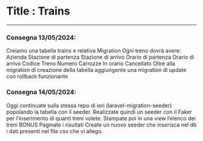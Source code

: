 # Title : Trains
______

### Consegna 13/05/2024:
Creiamo una tabella trains e relativa Migration
Ogni treno dovrà avere:
Azienda
Stazione di partenza
Stazione di arrivo
Orario di partenza
Orario di arrivo
Codice Treno
Numero Carrozze
In orario
Cancellato
Oltre alla migration di creazione della tabella aggiungente una migration di update con rollback funzionante


### Consegna 14/05/2024:
Oggi continuate sulla stessa repo di ieri (laravel-migration-seeder) popolando la tabella con il seeder.
Realizzate quindi un seeder con il Faker per l’inserimento di quanti treni volete.
Stampate poi in una view l’elenco dei treni
BONUS
Paginate i risultati
Create un nuovo seeder che inserisca nel db i dati presenti nel file csv che vi allego.
